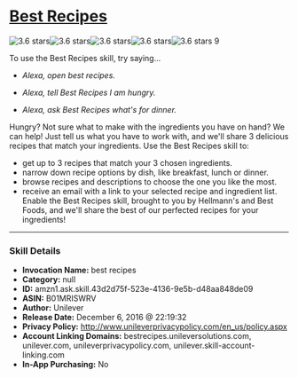 # [Best Recipes](http://alexa.amazon.com/#skills/amzn1.ask.skill.43d2d75f-523e-4136-9e5b-d48aa848de09)
![3.6 stars](../../images/ic_star_black_18dp_1x.png)![3.6 stars](../../images/ic_star_black_18dp_1x.png)![3.6 stars](../../images/ic_star_black_18dp_1x.png)![3.6 stars](../../images/ic_star_half_black_18dp_1x.png)![3.6 stars](../../images/ic_star_border_black_18dp_1x.png) 9

To use the Best Recipes skill, try saying...

* *Alexa, open best recipes.*

* *Alexa, tell Best Recipes I am hungry.*

* *Alexa, ask Best Recipes what's for dinner.*

Hungry? Not sure what to make with the ingredients you have on hand? We can help! Just tell us what you have to work with, and we'll share 3 delicious recipes that match your ingredients.
Use the Best Recipes skill to:
- get up to 3 recipes that match your 3 chosen ingredients.
- narrow down recipe options by dish, like breakfast, lunch or dinner.
- browse recipes and descriptions to choose the one you like the most.
- receive an email with a link to your selected recipe and ingredient list.
Enable the Best Recipes skill, brought to you by Hellmann's and Best Foods, and we'll share the best of our perfected recipes for your ingredients!

***

### Skill Details

* **Invocation Name:** best recipes
* **Category:** null
* **ID:** amzn1.ask.skill.43d2d75f-523e-4136-9e5b-d48aa848de09
* **ASIN:** B01MRISWRV
* **Author:** Unilever
* **Release Date:** December 6, 2016 @ 22:19:32
* **Privacy Policy:** http://www.unileverprivacypolicy.com/en_us/policy.aspx
* **Account Linking Domains:** bestrecipes.unileversolutions.com, unilever.com, unileverprivacypolicy.com, unilever.skill-account-linking.com
* **In-App Purchasing:** No
